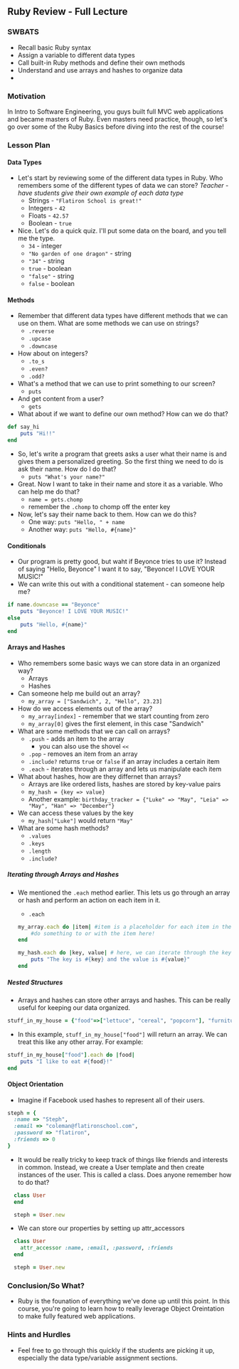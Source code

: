 ## Ruby Review - Full Lecture

### SWBATS
+ Recall basic Ruby syntax
+ Assign a variable to different data types
+ Call built-in Ruby methods and define their own methods
+ Understand and use arrays and hashes to organize data
+ 
### Motivation

In Intro to Software Engineering, you guys built full MVC web applications and became masters of Ruby. Even masters need practice, though, so let's go over some of the Ruby Basics before diving into the rest of the course!

### Lesson Plan

#### Data Types

+ Let's start by reviewing some of the different data types in Ruby. Who remembers some of the different types of data we can store? *Teacher - have students give their own example of each data type* 
	* Strings - `"Flatiron School is great!"`
	* Integers - `42`
	* Floats - `42.57`
	* Boolean - `true`
+ Nice. Let's do a quick quiz. I'll put some data on the board, and you tell me the type. 
	* `34` - integer
	* `"No garden of one dragon"` - string
	* `"34"` - string
	* `true` - boolean
	* `"false"` - string
	* `false` - boolean

#### Methods

+ Remember that different data types have different methods that we can use on them. What are some methods we can use on strings? 
	* `.reverse`
	* `.upcase`
	* `.downcase`
+ How about on integers?
	* `.to_s`
	* `.even?`
	* `.odd?`
+ What's a method that we can use to print something to our screen?
	* `puts`
+ And get content from a user?
	* `gets`
+ What about if we want to define our own method? How can we do that?

```ruby
def say_hi
	puts "Hi!!"
end
```

+ So, let's write a program that greets asks a user what their name is and gives them a personalized greeting. So the first thing we need to do is ask their name. How do I do that?
	* `puts "What's your name?"`
+ Great. Now I want to take in their name and store it as a variable. Who can help me do that?
	* `name = gets.chomp`
	* remember the `.chomp` to chomp off the enter key
+ Now, let's say their name back to them. How can we do this?
	* One way: `puts "Hello, " + name`
	* Another way: `puts "Hello, #{name}"`

#### Conditionals

+ Our program is pretty good, but waht if Beyonce tries to use it? Instead of saying "Hello, Beyonce" I want it to say, "Beyonce! I LOVE YOUR MUSIC!"
+ We can write this out with a conditional statement - can someone help me?
```ruby
if name.downcase == "Beyonce" 
	puts "Beyonce! I LOVE YOUR MUSIC!"
else
	puts "Hello, #{name}"
end
```

#### Arrays and Hashes

+ Who remembers some basic ways we can store data in an organized way?
	* Arrays
	* Hashes
+ Can someone help me build out an array?
	* `my_array = ["Sandwich", 2, "Hello", 23.23]`
+ How do we access elements out of the array? 
	* `my_array[index]` - remember that we start counting from zero
	* `my_array[0]` gives the first element, in this case "Sandwich"
+ What are some methods that we can call on arrays?
	* `.push` - adds an item to the array
		* you can also use the shovel `<<`
	* `.pop` - removes an item from an array
	* `.include?` returns `true` or `false` if an array includes a certain item
	* `.each` - iterates through an array and lets us manipulate each item
+ What about hashes, how are they differnet than arrays?
	* Arrays are like ordered lists, hashes are stored by key-value pairs
	* `my_hash = {key => value}`
	* Another example: `birthday_tracker = {"Luke" => "May", "Leia" => "May", "Han" => "December"}`
+ We can access these values by the key
	* `my_hash["Luke"]` would return `"May"`
+ What are some hash methods? 
	* `.values`
	* `.keys`
	* `.length`
	* `.include?`

##### Iterating through Arrays and Hashes

+ We mentioned the `.each` method earlier. This lets us go through an array or hash and perform an action on each item in it. 
	* `.each`

	```ruby
	my_array.each do |item| #item is a placeholder for each item in the array - you can name it whatever you want!
		#do something to or with the item here!
	end

	my_hash.each do |key, value| # here, we can iterate through the keys and values
		puts "The key is #{key} and the value is #{value}"
	end 
	```
##### Nested Structures

+ Arrays and hashes can store other arrays and hashes. This can be really useful for keeping our data organized.
```ruby
stuff_in_my_house = {"food"=>["lettuce", "cereal", "popcorn"], "furniture" =>["sofa", "bed", "chair"], "electronics" => ["TV", "Laptop", "PlayStation"]}
```
+ In this example, `stuff_in_my_house["food"]` will return an array. We can treat this like any other array. For example: 
```ruby
stuff_in_my_house["food"].each do |food|
	puts "I like to eat #{food}!"
end
```

#### Object Orientation
+ Imagine if Facebook used hashes to represent all of their users. 

```ruby
steph = {
  :name => "Steph",
  :email => "coleman@flatironschool.com",
  :password => "flatiron",
  :friends => 0
}
```

+ It would be really tricky to keep track of things like friends and interests in common. Instead, we create a User template and then create instances of the user. This is called a class. Does anyone remember how to do that?

```ruby
  class User
  end

  steph = User.new
```
+ We can store our properties by setting up attr_accessors

```ruby
  class User
  	attr_accessor :name, :email, :password, :friends
  end

  steph = User.new
```

### Conclusion/So What?

+ Ruby is the founation of everything we've done up until this point. In this course, you're going to learn how to really leverage Object Oreintation to make fully featured web applications. 

### Hints and Hurdles
+ Feel free to go through this quickly if the students are picking it up, especially the data type/variable assignment sections. 








